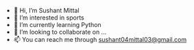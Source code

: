 - 👋 Hi, I’m Sushant Mittal
- 👀 I’m interested in sports
- 🌱 I’m currently learning Python
- 💞️ I’m looking to collaborate on ...
- 📫 You can reach me through sushant04mittal03@gmail.com 

<!---
Sushant780/Sushant780 is a ✨ special ✨ repository because its `README.md` (this file) appears on your GitHub profile.
You can click the Preview link to take a look at your changes.
--->
